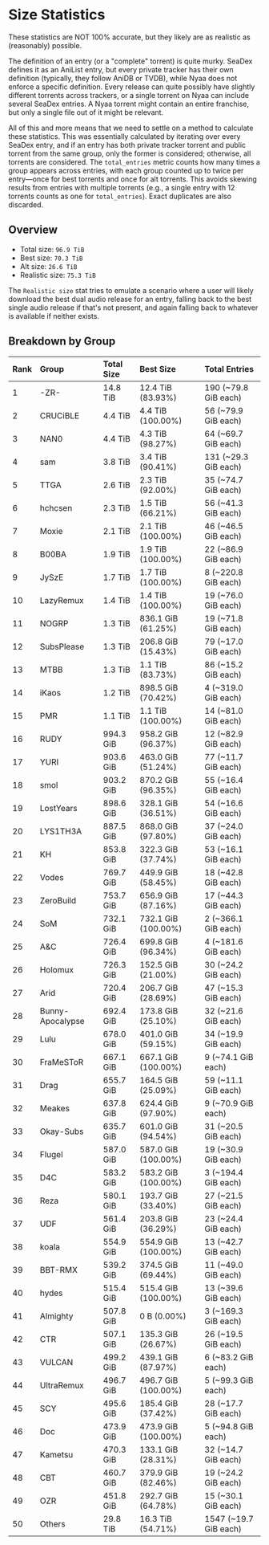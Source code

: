 # Size Statistics

These statistics are NOT 100% accurate, but they likely are as realistic as (reasonably) possible.

The definition of an entry (or a "complete" torrent) is quite murky. SeaDex defines it as an AniList entry, but every private tracker has their own definition (typically, they follow AniDB or TVDB), while Nyaa does not enforce a specific definition. Every release can quite possibly have slightly different torrents across trackers, or a single torrent on Nyaa can include several SeaDex entries. A Nyaa torrent might contain an entire franchise, but only a single file out of it might be relevant.

All of this and more means that we need to settle on a method to calculate these statistics. This was essentially calculated by iterating over every SeaDex entry, and if an entry has both private tracker torrent and public torrent from the same group, only the former is considered; otherwise, all torrents are considered. The `total_entries` metric counts how many times a group appears across entries, with each group counted up to twice per entry—once for best torrents and once for alt torrents. This avoids skewing results from entries with multiple torrents (e.g., a single entry with 12 torrents counts as one for `total_entries`). Exact duplicates are also discarded.

## Overview

- Total size: `96.9 TiB`
- Best size: `70.3 TiB`
- Alt size: `26.6 TiB`
- Realistic size: `75.3 TiB`

The `Realistic size` stat tries to emulate a scenario where a user will likely download the best dual audio release for an entry, falling back to the best single audio release if that's not present, and again falling back to whatever is available if neither exists.


## Breakdown by Group

| Rank | Group            | Total Size | Best Size           | Total Entries         |
| :----| :----------------| :----------| :-------------------| :---------------------|
| 1    | -ZR-             | 14.8 TiB   | 12.4 TiB (83.93%)   | 190 (~79.8 GiB each)  |
| 2    | CRUCiBLE         | 4.4 TiB    | 4.4 TiB (100.00%)   | 56 (~79.9 GiB each)   |
| 3    | NAN0             | 4.4 TiB    | 4.3 TiB (98.27%)    | 64 (~69.7 GiB each)   |
| 4    | sam              | 3.8 TiB    | 3.4 TiB (90.41%)    | 131 (~29.3 GiB each)  |
| 5    | TTGA             | 2.6 TiB    | 2.3 TiB (92.00%)    | 35 (~74.7 GiB each)   |
| 6    | hchcsen          | 2.3 TiB    | 1.5 TiB (66.21%)    | 56 (~41.3 GiB each)   |
| 7    | Moxie            | 2.1 TiB    | 2.1 TiB (100.00%)   | 46 (~46.5 GiB each)   |
| 8    | B00BA            | 1.9 TiB    | 1.9 TiB (100.00%)   | 22 (~86.9 GiB each)   |
| 9    | JySzE            | 1.7 TiB    | 1.7 TiB (100.00%)   | 8 (~220.8 GiB each)   |
| 10   | LazyRemux        | 1.4 TiB    | 1.4 TiB (100.00%)   | 19 (~76.0 GiB each)   |
| 11   | NOGRP            | 1.3 TiB    | 836.1 GiB (61.25%)  | 19 (~71.8 GiB each)   |
| 12   | SubsPlease       | 1.3 TiB    | 206.8 GiB (15.43%)  | 79 (~17.0 GiB each)   |
| 13   | MTBB             | 1.3 TiB    | 1.1 TiB (83.73%)    | 86 (~15.2 GiB each)   |
| 14   | iKaos            | 1.2 TiB    | 898.5 GiB (70.42%)  | 4 (~319.0 GiB each)   |
| 15   | PMR              | 1.1 TiB    | 1.1 TiB (100.00%)   | 14 (~81.0 GiB each)   |
| 16   | RUDY             | 994.3 GiB  | 958.2 GiB (96.37%)  | 12 (~82.9 GiB each)   |
| 17   | YURI             | 903.6 GiB  | 463.0 GiB (51.24%)  | 77 (~11.7 GiB each)   |
| 18   | smol             | 903.2 GiB  | 870.2 GiB (96.35%)  | 55 (~16.4 GiB each)   |
| 19   | LostYears        | 898.6 GiB  | 328.1 GiB (36.51%)  | 54 (~16.6 GiB each)   |
| 20   | LYS1TH3A         | 887.5 GiB  | 868.0 GiB (97.80%)  | 37 (~24.0 GiB each)   |
| 21   | KH               | 853.8 GiB  | 322.3 GiB (37.74%)  | 53 (~16.1 GiB each)   |
| 22   | Vodes            | 769.7 GiB  | 449.9 GiB (58.45%)  | 18 (~42.8 GiB each)   |
| 23   | ZeroBuild        | 753.7 GiB  | 656.9 GiB (87.16%)  | 17 (~44.3 GiB each)   |
| 24   | SoM              | 732.1 GiB  | 732.1 GiB (100.00%) | 2 (~366.1 GiB each)   |
| 25   | A&C              | 726.4 GiB  | 699.8 GiB (96.34%)  | 4 (~181.6 GiB each)   |
| 26   | Holomux          | 726.3 GiB  | 152.5 GiB (21.00%)  | 30 (~24.2 GiB each)   |
| 27   | Arid             | 720.4 GiB  | 206.7 GiB (28.69%)  | 47 (~15.3 GiB each)   |
| 28   | Bunny-Apocalypse | 692.4 GiB  | 173.8 GiB (25.10%)  | 32 (~21.6 GiB each)   |
| 29   | Lulu             | 678.0 GiB  | 401.0 GiB (59.15%)  | 34 (~19.9 GiB each)   |
| 30   | FraMeSToR        | 667.1 GiB  | 667.1 GiB (100.00%) | 9 (~74.1 GiB each)    |
| 31   | Drag             | 655.7 GiB  | 164.5 GiB (25.09%)  | 59 (~11.1 GiB each)   |
| 32   | Meakes           | 637.8 GiB  | 624.4 GiB (97.90%)  | 9 (~70.9 GiB each)    |
| 33   | Okay-Subs        | 635.7 GiB  | 601.0 GiB (94.54%)  | 31 (~20.5 GiB each)   |
| 34   | Flugel           | 587.0 GiB  | 587.0 GiB (100.00%) | 19 (~30.9 GiB each)   |
| 35   | D4C              | 583.2 GiB  | 583.2 GiB (100.00%) | 3 (~194.4 GiB each)   |
| 36   | Reza             | 580.1 GiB  | 193.7 GiB (33.40%)  | 27 (~21.5 GiB each)   |
| 37   | UDF              | 561.4 GiB  | 203.8 GiB (36.29%)  | 23 (~24.4 GiB each)   |
| 38   | koala            | 554.9 GiB  | 554.9 GiB (100.00%) | 13 (~42.7 GiB each)   |
| 39   | BBT-RMX          | 539.2 GiB  | 374.5 GiB (69.44%)  | 11 (~49.0 GiB each)   |
| 40   | hydes            | 515.4 GiB  | 515.4 GiB (100.00%) | 13 (~39.6 GiB each)   |
| 41   | Almighty         | 507.8 GiB  | 0 B (0.00%)         | 3 (~169.3 GiB each)   |
| 42   | CTR              | 507.1 GiB  | 135.3 GiB (26.67%)  | 26 (~19.5 GiB each)   |
| 43   | VULCAN           | 499.2 GiB  | 439.1 GiB (87.97%)  | 6 (~83.2 GiB each)    |
| 44   | UltraRemux       | 496.7 GiB  | 496.7 GiB (100.00%) | 5 (~99.3 GiB each)    |
| 45   | SCY              | 495.6 GiB  | 185.4 GiB (37.42%)  | 28 (~17.7 GiB each)   |
| 46   | Doc              | 473.9 GiB  | 473.9 GiB (100.00%) | 5 (~94.8 GiB each)    |
| 47   | Kametsu          | 470.3 GiB  | 133.1 GiB (28.31%)  | 32 (~14.7 GiB each)   |
| 48   | CBT              | 460.7 GiB  | 379.9 GiB (82.46%)  | 19 (~24.2 GiB each)   |
| 49   | OZR              | 451.8 GiB  | 292.7 GiB (64.78%)  | 15 (~30.1 GiB each)   |
| 50   | Others           | 29.8 TiB   | 16.3 TiB (54.71%)   | 1547 (~19.7 GiB each) |
